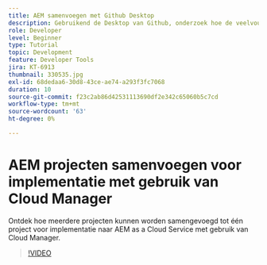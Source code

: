 ```yaml
---
title: AEM samenvoegen met Github Desktop
description: Gebruikend de Desktop van Github, onderzoek hoe de veelvoudige projecten aan in één enkel project voor plaatsing aan AEM as a Cloud Service kunnen worden samengevoegd gebruikend de Manager van de Wolk.
role: Developer
level: Beginner
type: Tutorial
topic: Development
feature: Developer Tools
jira: KT-6913
thumbnail: 330535.jpg
exl-id: 68dedaa6-30d8-43ce-ae74-a293f3fc7068
duration: 10
source-git-commit: f23c2ab86d42531113690df2e342c65060b5c7cd
workflow-type: tm+mt
source-wordcount: '63'
ht-degree: 0%

---
```


# AEM projecten samenvoegen voor implementatie met gebruik van Cloud Manager

Ontdek hoe meerdere projecten kunnen worden samengevoegd tot één project voor implementatie naar AEM as a Cloud Service met gebruik van Cloud Manager.

>[!VIDEO](https://video.tv.adobe.com/v/330535?quality=12&learn=on)
